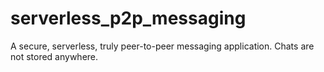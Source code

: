 # serverless_p2p_messaging
A secure, serverless, truly peer-to-peer messaging application. Chats are not stored anywhere.

